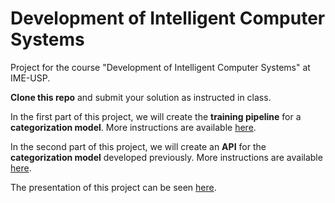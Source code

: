 # Development of Intelligent Computer Systems

Project for the course "Development of Intelligent Computer Systems" at IME-USP.

**Clone this repo** and submit your solution as instructed in class.

In the first part of this project, we will create the **training pipeline** for
a **categorization model**. More instructions are available [here][1].

In the second part of this project, we will create an **API** for the
**categorization model** developed previously. More instructions are
available [here][2].

The presentation of this project can be seen [here](https://docs.google.com/presentation/d/1XeWHoy-VHW5bfRENPBvoMyNXGIlpE6IRAMsL8K2sFlo/edit?usp=sharing).

[1]: ./training/README.md
[2]: ./server/README.md

